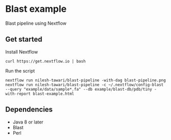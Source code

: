 # Blast example 

Blast pipeline using Nextflow 

## Get started 

Install Nextflow 

    curl https://get.nextflow.io | bash 

Run the script 

    nextflow run nilesh-tawari/blast-pipeline -with-dag blast-pipeline.png
    nextflow run nilesh-tawari/blast-pipeline -c ~/.nextflow/config-blast --query "example/data/sample*.fa" --db example/blast-db/pdb/tiny -with-report blast-example.html 

## Dependencies 

* Java 8 or later 
* Blast 
* Perl 
